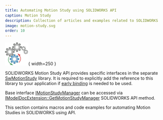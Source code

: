 ```yaml
---
title: Automating Motion Study using SOLIDWORKS API
caption: Motion Study
description: Collection of articles and examples related to SOLIDWORKS Motion Study API
image: motion-study.svg
order: 10
---
```

![SOLIDWORKS Motion Study API](motion-study.svg){ width=250 }

SOLIDWORKS Motion Study API provides specific interfaces in the separate [SwMotionStudy](http://help.solidworks.com/2018/english/api/swmotionstudyapi/SolidWorks.Interop.swmotionstudy~SolidWorks.Interop.swmotionstudy_namespace.html) library. It is required to explicitly add the reference to this library to your application if [early binding](/visual-basic/variables/declaration#early-binding-and-late-binding) is needed to be used.

Base interface [IMotionStudyManager](http://help.solidworks.com/2018/english/api/swmotionstudyapi/SolidWorks.Interop.swmotionstudy~SolidWorks.Interop.swmotionstudy.IMotionStudyManager.html) can be accessed via [IModelDocExtension::GetMotionStudyManager](http://help.solidworks.com/2018/english/api/sldworksapi/SOLIDWORKS.Interop.sldworks~SOLIDWORKS.Interop.sldworks.IModelDocExtension~GetMotionStudyManager.html) SOLIDWORKS API method.

This section contains macros and code examples for automating Motion Studies in SOLIDWORKS using API.
